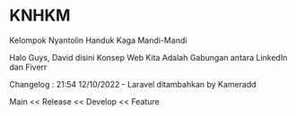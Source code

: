 # KNHKM
Kelompok Nyantolin Handuk Kaga Mandi-Mandi

Halo Guys, David disini
Konsep Web Kita Adalah Gabungan antara LinkedIn dan Fiverr

Changelog :
21:54 12/10/2022 - Laravel ditambahkan by Kameradd

Main << Release << Develop << Feature

